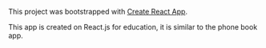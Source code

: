 This project was bootstrapped with [Create React App](https://github.com/facebook/create-react-app).

This app is created on React.js for education, it is similar to the phone book app.
